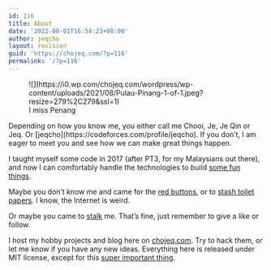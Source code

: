 ```yaml
---
id: 116
title: About
date: '2022-08-01T16:54:23+08:00'
author: jeqcho
layout: revision
guid: 'https://chojeq.com/?p=116'
permalink: '/?p=116'
---
```


<div class="wp-block-image is-style-rounded"><figure class="aligncenter size-full">![](https://i0.wp.com/chojeq.com/wordpress/wp-content/uploads/2021/08/Pulau-Pinang-1-of-1.jpeg?resize=279%2C279&ssl=1)<figcaption>I miss Penang</figcaption></figure></div>Depending on how you know me, you either call me Chooi, Je, Je Qin or Jeq. Or [jeqcho](https://codeforces.com/profile/jeqcho). If you don’t, I am eager to meet you and see how we can make great things happen.

I taught myself some code in 2017 (after PT3, for my Malaysians out there), and now I can comfortably handle the technologies to build [some fun things](/).

Maybe you don’t know me and came for the [red buttons](https://red-buttons.chojeq.com), or to [stash toilet papers](https://archive.chojeq.com/coronapaper/). I know, the Internet is weird.

Or maybe you came to [stalk](http://stalk.chojeq.com) me. That’s fine, just remember to give a like or follow.

I host my hobby projects and blog here on [chojeq.com](https://chojeq.com). Try to hack them, or let me know if you have any new ideas. Everything here is released under MIT license, except for this [super important thing](https://chojeq.com/super-important-thing.html).